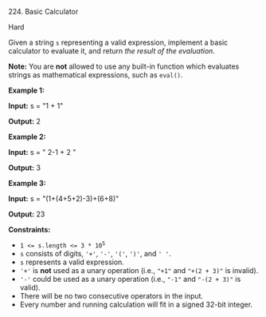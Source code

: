 224\. Basic Calculator

Hard

Given a string `s` representing a valid expression, implement a basic calculator to evaluate it, and return _the result of the evaluation_.

**Note:** You are **not** allowed to use any built-in function which evaluates strings as mathematical expressions, such as `eval()`.

**Example 1:**

**Input:** s = "1 + 1"

**Output:** 2 

**Example 2:**

**Input:** s = " 2-1 + 2 "

**Output:** 3 

**Example 3:**

**Input:** s = "(1+(4+5+2)-3)+(6+8)"

**Output:** 23 

**Constraints:**

*   <code>1 <= s.length <= 3 * 10<sup>5</sup></code>
*   `s` consists of digits, `'+'`, `'-'`, `'('`, `')'`, and `' '`.
*   `s` represents a valid expression.
*   `'+'` is **not** used as a unary operation (i.e., `"+1"` and `"+(2 + 3)"` is invalid).
*   `'-'` could be used as a unary operation (i.e., `"-1"` and `"-(2 + 3)"` is valid).
*   There will be no two consecutive operators in the input.
*   Every number and running calculation will fit in a signed 32-bit integer.
